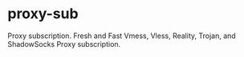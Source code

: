 # proxy-sub
Proxy subscription.
Fresh and Fast Vmess, Vless, Reality, Trojan, and ShadowSocks Proxy subscription.
